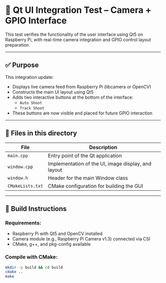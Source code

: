 # 🧪 Qt UI Integration Test – Camera + GPIO Interface

This test verifies the functionality of the user interface using Qt5 on Raspberry Pi, with real-time camera integration and GPIO control layout preparation.

---

## ✅ Purpose

This integration update:
- Displays live camera feed from Raspberry Pi (libcamera or OpenCV)
- Constructs the main UI layout using Qt5
- Adds two interactive buttons at the bottom of the interface:
  - `Auto Shoot`
  - `Track Shoot`
- These buttons are now visible and placed for future GPIO interaction

---

## 📁 Files in this directory

| File            | Description                                |
|------------------|--------------------------------------------|
| `main.cpp`       | Entry point of the Qt application          |
| `window.cpp`     | Implementation of the UI, image display, and layout |
| `window.h`       | Header for the main Window class           |
| `CMakeLists.txt` | CMake configuration for building the GUI   |

---

## 🔧 Build Instructions

### Requirements:
- Raspberry Pi with Qt5 and OpenCV installed
- Camera module (e.g., Raspberry Pi Camera v1.3) connected via CSI
- CMake, g++, and pkg-config available

### Compile with CMake:
```bash
mkdir -p build && cd build
cmake ..
make
